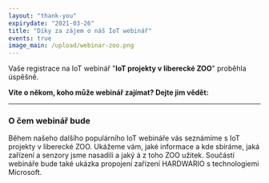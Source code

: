 ```yaml
---
layout: "thank-you"
expirydate: "2021-03-26"
title: "Díky za zájem o náš IoT webinář"
events: true
image_main: /upload/webinar-zoo.png
---
```


Vaše registrace na IoT webinář "**IoT projekty v liberecké ZOO**" proběhla úspěšně.

**Víte o někom, koho může webinář zajímat? Dejte jim vědět:**
<div class="addthis_inline_share_toolbox pb-30" data-url="https://www.hardwario.com/cs/events/2021-03-25-webinar-industry/" data-title="[IoT webinář] IoT projekty v liberecké ZOO" data-description="Zúčastním se IoT webináře HARDWARIO na téma IoT projekty v liberecké ZOO" ></div>

<hr class = "mb-30"/>

<h3 class = "mb-20">O čem webinář bude</h3>

<p>Během našeho dalšího populárního IoT webináře vás seznámíme s IoT projekty v liberecké ZOO. Ukážeme vám, jaké informace a kde sbíráme, jaká zařízení a senzory jsme nasadili a jaký á z toho ZOO užitek. Součástí webináře bude také ukázka propojení zařízení HARDWARIO s technologiemi Microsoft.</p>